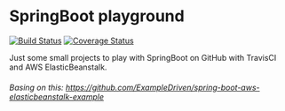 # SpringBoot playground

[![Build Status](https://travis-ci.org/SeBaP2/spring-boot-test.svg?branch=master)](https://travis-ci.org/SeBaP2/spring-boot-test) [![Coverage Status](https://coveralls.io/repos/github/SeBaP2/spring-boot-test/badge.svg?branch=master)](https://coveralls.io/github/SeBaP2/spring-boot-test?branch=master)

Just some small projects to play with SpringBoot on GitHub with TravisCI and AWS ElasticBeanstalk.

###### Basing on this: https://github.com/ExampleDriven/spring-boot-aws-elasticbeanstalk-example
